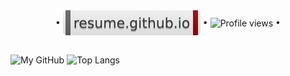 <!--
**andry81/andry81** is a ✨ _special_ ✨ repository because its `README.md` (this file) appears on your GitHub profile.

Here are some ideas to get you started:

- 🔭 I’m currently working on ...
- 🌱 I’m currently learning ...
- 👯 I’m looking to collaborate on ...
- 🤔 I’m looking for help with ...
- 💬 Ask me about ...
- 📫 How to reach me: ...
- 😄 Pronouns: ...
- ⚡ Fun fact: ...
-->

<!-- ![My GitHub](https://github-readme-stats.vercel.app/api?username=andry81&count_private=true&show_icons=true&include_all_commits=true&bg_color=3e7bac&title_color=ffdd55&icon_color=ffdd55&text_color=ffdd55) -->
<!--
![My GitHub](https://github-readme-stats.vercel.app/api?username=andry81&theme=dark&count_private=true&show_icons=true&include_all_commits=true)
![Top Langs](https://github-readme-stats.vercel.app/api/top-langs/?username=andry81&layout=compact&theme=dark&langs_count=10&count_private=true&include_all_commits=true)
![Wakatime stats](https://github-readme-stats.vercel.app/api/wakatime?username=andry81&layout=compact)
-->

<div align="center">
• <a href="https://resume.github.io/?andry81"><img src="https://github.com/andry81/andry81/raw/main/badges/resume--github--io.svg" valign="middle" alt="resume.github.io"></a> • <img src="https://gpvc.arturio.dev/andry81" valign="middle" alt="Profile views" /> •
</div>

##

<div>
  <img src="https://github-readme-stats.vercel.app/api?username=andry81&theme=dark&count_private=true&show_icons=true&include_all_commits=true" valign="middle" alt="My GitHub" />
  <img src="https://github-readme-stats.vercel.app/api/top-langs/?username=andry81&layout=compact&theme=dark&langs_count=10&count_private=true&include_all_commits=true" valign="middle" alt="Top Langs" />
  <!-- <img src="https://github-readme-stats.vercel.app/api/wakatime?username=andry81&layout=compact" valign="middle" alt="Wakatime stats" /> -->
</div>
